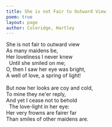 ```yaml
---
title: She is not Fair to Outward View
poem: true
layout: page
author: Coleridge, Hartley
---
```

She is not fair to outward view  
As many maidens be,  
Her loveliness I never knew  
&nbsp; Until she smiled on me;  
O, then I saw her eye was bright,  
A well of love, a spring of light!  
&nbsp;  
But now her looks are coy and cold,  
To mine they ne'er reply,  
And yet I cease not to behold  
&nbsp; The love-light in her eye:  
Her very frowns are fairer far  
Than smiles of other maidens are.

